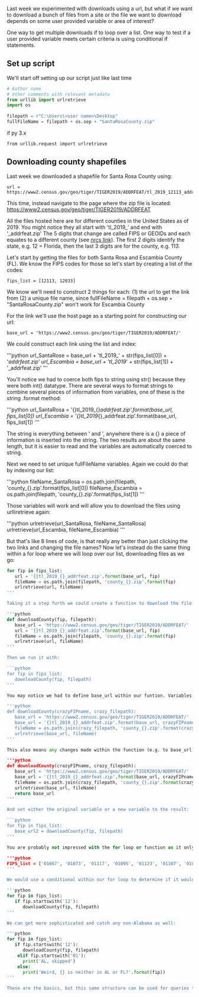 Last week we experimented with downloads using a url, but what if we want to download a bunch of files from a site or the file we want to download depends on some user provided variable or area of interest?

One way to get multiple downloads if to loop over a list.
One way to test if a user provided variable meets certain criteria is using conditional if statements.

## Set up script
We'll start off setting up our script just like last time

```python
# Author name
# other comments with relevant metadata
from urllib import urlretrieve
import os
   
filepath = r"C:\Users\<user name>\Desktop"
fullFileName = filepath + os.sep + "SantaRosaCounty.zip"
```

if py 3.x

    from urllib.request import urlretrieve

## Downloading county shapefiles

Last week we downloaded a shapefile for Santa Rosa County using:

    url = https://www2.census.gov/geo/tiger/TIGER2019/ADDRFEAT/tl_2019_12113_addrfeat.zip

This time, instead navigate to the page where the zip file is located: https://www2.census.gov/geo/tiger/TIGER2019/ADDRFEAT

All the files hosted here are for different counties in the United States as of 2019. You might notice they all start with 'tl_2019_' and end with '_addrfeat.zip' The 5 digits that change are called FIPS or GEOIDs and each equates to a different county (see [nrcs link](https://www.nrcs.usda.gov/wps/portal/nrcs/detail/fl/about/?cid=nrcs143_013697)). The first 2 digits identify the state, e.g. 12 = Florida, then the last 3 digits are for the county, e.g.  113. 

Let's start by getting the files for both Santa Rosa and Escambia County (FL). We know the FIPS codes for those so let's start by creating a list of the codes:

    fips_list = [12113, 12033]

We know we'll need to construct 2 things for each:
     (1) the url to get the link from 
     (2) a unique file name, since fullFileName = filepath + os.sep + "SantaRosaCounty.zip" won't work for Escambia County

For the link we'll use the host page as a starting point for constructing our url:

    base_url = 'https://www2.census.gov/geo/tiger/TIGER2019/ADDRFEAT/'

We could construct each link using the list and index:

'''python
   url_SantaRose = base_url + 'tl_2019_' + str(fips_list[0]) + '_addrfeat.zip'
   url_Escambia = base_url + 'tl_2019_' + str(fips_list[1]) + '_addrfeat.zip'
'''

You'll notice we had to coerce both fips to string using str() because they were both int() datatype. There are several ways to format strings to combine several pieces of information from variables, one of these is the string .format method:

'''python
   url_SantaRosa = '{}tl_2019_{}_addrfeat.zip'.format(base_url, fips_list[0])
   url_Escambia = '{}tl_2019_{}_addrfeat.zip'.format(base_url, fips_list[1])
'''

The string is everything between ' and ', anywhere there is a {} a piece of information is inserted into the string. The two results are about the same length, but it is easier to read and the variables are automatically coerced to string.

Next we need to set unique fullFileName variables. Again we could do that by indexing our list:

'''python
   fileName_SantaRosa = os.path.join(filepath, 'county_{}.zip'.format(fips_list[0])
   fileName_Escambia = os.path.join(filepath, 'county_{}.zip'.format(fips_list[1])
'''

Those variables will work and will allow you to download the files using urlliretrieve again:

'''python
    urlretrieve(url_SantaRosa, fileName_SantaRosa)
    urlretrieve(url_Escambia, fileName_Escambia)
'''

But that's like 8 lines of code, is that really any better than just clicking the two links and changing the file names? Now let's instead do the same thing within a for loop where we will loop over our list, downloading files as we go:

```python
for fip in fips_list:
   url = '{}tl_2019_{}_addrfeat.zip'.format(base_url, fip)
   fileName = os.path.join(filepath, 'county_{}.zip'.format(fip)
   urlretrieve(url, fileName)
'''

Taking it a step furth we could create a function to download the file to the destination given any FIP:

'''python
def downloadCounty(fip, filepath):
   base_url = 'https://www2.census.gov/geo/tiger/TIGER2019/ADDRFEAT/'
   url = '{}tl_2019_{}_addrfeat.zip'.format(base_url, fip)
   fileName = os.path.join(filepath, 'county_{}.zip'.format(fip)
   urlretrieve(url, fileName)
'''

Then we run it with:

```python
for fip in fips_list:
   downloadCounty(fip, filepath)
'''

You may notice we had to define base_url within our funtion. Variables are typically declared 'locally', this means if base_url is defined in the script it will not be available within a function unless declared gloablly or passed as a parameter to the function (i.e. like fip. Once in the function the variable name for the parameter will be used not the original variable in the script, e.g. this works the same as the above:

'''python
def downloadCounty(crazyFIPname, crazy_filepath):
   base_url = 'https://www2.census.gov/geo/tiger/TIGER2019/ADDRFEAT/'
   base_url = '{}tl_2019_{}_addrfeat.zip'.format(base_url, crazyFIPname)
   fileName = os.path.join(crazy_filepath, 'county_{}.zip'.format(crazyFIPname)
   urlretrieve(base_url, fileName)
'''

This also means any changes made within the function (e.g. to base_url) don't alter the variables in the main script. Of course any changes made to disk, e.g. like downloading the file, will be made and available for interaction in the main script. To get altered variables you use return:

'''python
def downloadCounty(crazyFIPname, crazy_filepath):
   base_url = 'https://www2.census.gov/geo/tiger/TIGER2019/ADDRFEAT/'
   base_url = '{}tl_2019_{}_addrfeat.zip'.format(base_url, crazyFIPname)
   fileName = os.path.join(crazy_filepath, 'county_{}.zip'.format(crazyFIPname)
   urlretrieve(base_url, fileName)
   return base_url
'''

And set either the original variable or a new variable to the result:

```python
for fip in fips_list:
   base_url2 = downloadCounty(fip, filepath)
'''

You are probably not impressed with the for loop or function as it only reduced your code by two lines, but now it doesn't matter how long your list is you could download all the counties in FL if you wanted. For instance lets say you have a complete list of all the FIPS scraped from a website (to keep it short this is just FL and AL):

'''python
FIPS_list = ['01067', '01073', '01117', '01095', '01123', '01107', '01039', '01015', '01043', '01115', '01083', '01053', '01055', '01081', '01003', '01097', '01007', '01071', '01109', '01021', '01131', '01127', '01019', '01121', '01005', '01045', '01103', '01091', '01069', '01031', '01035', '01057', '01077', '01049', '01061', '01065', '01013', '01093', '01133', '01029', '01089', '01025', '01017', '01027', '01119', '01041', '01105', '01001', '01051', '01099', '01101', '01079', '01033', '01125', '01009', '01113', '01059', '01111', '01047', '01075', '01087', '01011', '01023', '01037', '01063', '01085', '01129', '12001', '12117', '12081', '12037', '12095', '12027', '12031', '12099', '12105', '12086', '12055', '12103', '12083', '12013', '12059', '12071', '12049', '12077', '12053', '12035', '12119', '12005', '12009', '12075', '12039', '12133', '12069', '12051', '12011', '12107', '12091', '12017', '12101', '12127', '12131', '12021', '12041', '12061', '12089', '12111', '12063', '12019', '12113', '12007', '12047', '12087', '12097', '12125', '12023', '12121', '12003', '12079', '12065', '12043', '12115', '12093', '12033', '12123', '12057', '12045', '12015', '12129', '12109', '12085', '12073', '12029', '12067']
'''

We would use a conditional within our for loop to determine if it would be downloaded or not:

'''python 
for fip in fips_list:
   if fip.startswith('12'):
      downloadCounty(fip, filepath)
'''

We can get more sophisticated and catch any non-Alabama as well:

'''python 
for fip in fips_list:
   if fip.startswith('12'):
      downloadCounty(fip, filepath)
    elif fip.startswith('01'):
      print('AL, skipped')
    else:
      print('Weird, {} is neither in AL or FL?'.format(fip))
'''

These are the basics, but this same structure can be used for queries to some APIs and are very powerful.
